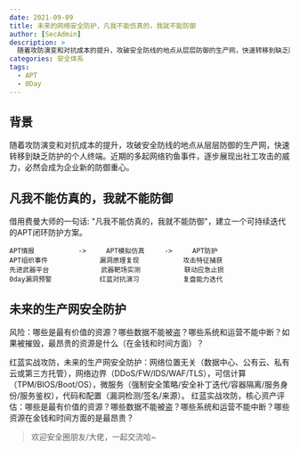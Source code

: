```yaml
---
date: 2021-09-09
title: 未来的网络安全防护，凡我不能仿真的，我就不能防御
author: [SecAdmin]
description: >
  随着攻防演变和对抗成本的提升，攻破安全防线的地点从层层防御的生产网，快速转移到缺乏防护的个人终端。近期的多起网络钓鱼事件，逐步展现出社工攻击的威力，必然会成为企业新的防御重心。
categories: 安全体系
tags:
  - APT
  - 0Day
---
```


## 背景

随着攻防演变和对抗成本的提升，攻破安全防线的地点从层层防御的生产网，快速转移到缺乏防护的个人终端。近期的多起网络钓鱼事件，逐步展现出社工攻击的威力，必然会成为企业新的防御重心。

## 凡我不能仿真的，我就不能防御
借用费曼大师的一句话: "凡我不能仿真的，我就不能防御"，建立一个可持续迭代的APT闭环防护方案。

```
APT情报           ->     APT模拟仿真     ->     APT防护
APT组织事件             漏洞原理复现           攻击特征捕获
先进武器平台             武器靶场实测           联动应急止损
0day漏洞预警            红蓝对抗演习           复盘能力迭代
```

## 未来的生产网安全防护

风险：哪些是最有价值的资源？哪些数据不能被盗？哪些系统和运营不能中断？如果被摧毁，最昂贵的资源是什么（在金钱和时间方面）？

红蓝实战攻防，未来的生产网安全防护：网络位置无关（数据中心、公有云、私有云或第三方托管），网络边界（DDoS/FW/IDS/WAF/TLS），可信计算（TPM/BIOS/Boot/OS），微服务（强制安全策略/安全补丁迭代/容器隔离/服务身份/服务鉴权），代码和配置（漏洞检测/签名/来源）。
红蓝实战攻防，核心资产评估：哪些是最有价值的资源？哪些数据不能被盗？哪些系统和运营不能中断？哪些资源在金钱和时间方面的是最昂贵？

> 欢迎安全圈朋友/大佬，一起交流哈~
